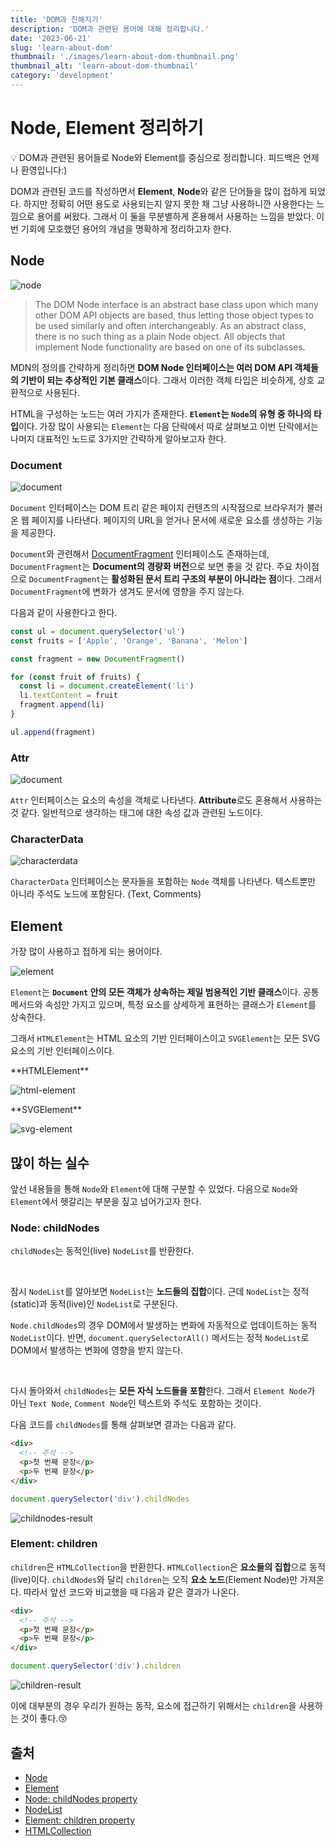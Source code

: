```yaml
---
title: 'DOM과 친해지기'
description: 'DOM과 관련된 용어에 대해 정리합니다.'
date: '2023-06-21'
slug: 'learn-about-dom'
thumbnail: './images/learn-about-dom-thumbnail.png'
thumbnail_alt: 'learn-about-dom-thumbnail'
category: 'development'
---
```


# Node, Element 정리하기

<Callout>
  💡 DOM과 관련된 용어들로 Node와 Element를 중심으로 정리합니다. 피드백은 언제나
  환영입니다:)
</Callout>

DOM과 관련된 코드를 작성하면서 **Element**, **Node**와 같은 단어들을 많이 접하게 되었다.
하지만 정확히 어떤 용도로 사용되는지 알지 못한 채 그냥 사용하니깐 사용한다는 느낌으로 용어를 써왔다.
그래서 이 둘을 무분별하게 혼용해서 사용하는 느낌을 받았다.
이번 기회에 모호했던 용어의 개념을 명확하게 정리하고자 한다.

## Node

<Image
  src="https://raw.githubusercontent.com/jgjgill/blog/main/contents/development/learn-about-dom/images/node.png"
  alt="node"
/>

> The DOM Node interface is an abstract base class upon which many other DOM API objects are based, thus letting those object types to be used similarly and often interchangeably.
> As an abstract class, there is no such thing as a plain Node object.
> All objects that implement Node functionality are based on one of its subclasses.

MDN의 정의를 간략하게 정리하면 **DOM Node 인터페이스는 여러 DOM API 객체들의 기반이 되는 추상적인 기본 클래스**이다.
그래서 이러한 객체 타입은 비슷하게, 상호 교환적으로 사용된다.

HTML을 구성하는 노드는 여러 가지가 존재한다. **`Element`는 `Node`의 유형 중 하나의 타입**이다.
가장 많이 사용되는 `Element`는 다음 단락에서 따로 살펴보고 이번 단락에서는 나머지 대표적인 노드로 3가지만 간략하게 알아보고자 한다.

### Document

<Image
  src="https://raw.githubusercontent.com/jgjgill/blog/main/contents/development/learn-about-dom/images/node.png"
  alt="document"
/>

`Document` 인터페이스는 DOM 트리 같은 페이지 컨텐츠의 시작점으로 브라우저가 불러온 웹 페이지를 나타낸다.
페이지의 URL을 얻거나 문서에 새로운 요소를 생성하는 기능을 제공한다.

`Document`와 관련해서 [DocumentFragment](https://developer.mozilla.org/en-US/docs/Web/API/DocumentFragment) 인터페이스도 존재하는데,
`DocumentFragment`는 **Document의 경량화 버전**으로 보면 좋을 것 같다. 주요 차이점으로 `DocumentFragment`는 **활성화된 문서 트리 구조의 부분이 아니라는 점**이다.
그래서 `DocumentFragment`에 변화가 생겨도 문서에 영향을 주지 않는다.

다음과 같이 사용한다고 한다.

```js
const ul = document.querySelector('ul')
const fruits = ['Apple', 'Orange', 'Banana', 'Melon']

const fragment = new DocumentFragment()

for (const fruit of fruits) {
  const li = document.createElement('li')
  li.textContent = fruit
  fragment.append(li)
}

ul.append(fragment)
```

### Attr

<Image
  src="https://raw.githubusercontent.com/jgjgill/blog/main/contents/development/learn-about-dom/images/node.png"
  alt="document"
/>

`Attr` 인터페이스는 요소의 속성을 객체로 나타낸다. **Attribute**로도 혼용해서 사용하는 것 같다.
일반적으로 생각하는 태그에 대한 속성 값과 관련된 노드이다.

### CharacterData

<Image
  src="https://raw.githubusercontent.com/jgjgill/blog/main/contents/development/learn-about-dom/images/characterdata.png"
  alt="characterdata"
/>

`CharacterData` 인터페이스는 문자들을 포함하는 `Node` 객체를 나타낸다.
텍스트뿐만 아니라 주석도 노드에 포함된다. (Text, Comments)

## Element

가장 많이 사용하고 접하게 되는 용어이다.

<Image
  src="https://raw.githubusercontent.com/jgjgill/blog/main/contents/development/learn-about-dom/images/element.png"
  alt="element"
/>

`Element`는 **`Document` 안의 모든 객체가 상속하는 제일 범용적인 기반 클래스**이다.
공통 메서드와 속성만 가지고 있으며,
특정 요소를 상세하게 표현하는 클래스가 `Element`를 상속한다.

그래서 `HTMLElement`는 HTML 요소의 기반 인터페이스이고 `SVGElement`는 모든 SVG 요소의 기반 인터페이스이다.

<div style={{display: 'flex', gap: '50px'}}>
<div style={{width: '50%'}}>
**HTMLElement**

<Image
  src="https://raw.githubusercontent.com/jgjgill/blog/main/contents/development/learn-about-dom/images/html-element.png"
  alt="html-element"
/>
</div>

<div style={{width: '50%'}}>
**SVGElement**

<Image
  src="https://raw.githubusercontent.com/jgjgill/blog/main/contents/development/learn-about-dom/images/svg-element.png"
  alt="svg-element"
/>
</div>
</div>

## 많이 하는 실수

앞선 내용들을 통해 `Node`와 `Element`에 대해 구분할 수 있었다.
다음으로 `Node`와 `Element`에서 헷갈리는 부분을 짚고 넘어가고자 한다.

### Node: childNodes

`childNodes`는 동적인(live) `NodeList`를 반환한다.

<br />

잠시 `NodeList`를 알아보면 `NodeList`는 **노드들의 집합**이다.
근데 `NodeList`는 정적(static)과 동적(live)인 `NodeList`로 구분된다.

`Node.childNodes`의 경우 DOM에서 발생하는 변화에 자동적으로 업데이트하는 동적 `NodeList`이다.
반면, `document.querySelectorAll()` 메서드는 정적 `NodeList`로 DOM에서 발생하는 변화에 영향을 받지 않는다.

<br />

다시 돌아와서 `childNodes`는 **모든 자식 노드들을 포함**한다.
그래서 `Element Node`가 아닌 `Text Node`, `Comment Node`인 텍스트와 주석도 포함하는 것이다.

다음 코드를 `childNodes`를 통해 살펴보면 결과는 다음과 같다.

```html
<div>
  <!-- 주석 -->
  <p>첫 번째 문장</p>
  <p>두 번째 문장</p>
</div>
```

```js
document.querySelector('div').childNodes
```

<Image
  src="https://raw.githubusercontent.com/jgjgill/blog/main/contents/development/learn-about-dom/images/childnodes-result.png"
  alt="childnodes-result"
/>

### Element: children

`children`은 `HTMLCollection`을 반환한다.
`HTMLCollection`은 **요소들의 집합**으로 동적(live)이다.
`childNodes`와 달리 `children`는 오직 **요소 노드**(Element Node)만 가져온다.
따라서 앞선 코드와 비교했을 때 다음과 같은 결과가 나온다.

```html
<div>
  <!-- 주석 -->
  <p>첫 번째 문장</p>
  <p>두 번째 문장</p>
</div>
```

```js
document.querySelector('div').children
```

<Image
  src="https://raw.githubusercontent.com/jgjgill/blog/main/contents/development/learn-about-dom/images/children-result.png"
  alt="children-result"
/>

이에 대부분의 경우 우리가 원하는 동작, 요소에 접근하기 위해서는 `children`을 사용하는 것이 좋다.😚

## 출처

- [Node](https://developer.mozilla.org/en-US/docs/Web/API/Node)
- [Element](https://developer.mozilla.org/en-US/docs/Web/API/Element)
- [Node: childNodes property](https://developer.mozilla.org/en-US/docs/Web/API/Node/childNodes)
- [NodeList](https://developer.mozilla.org/en-US/docs/Web/API/NodeList)
- [Element: children property](https://developer.mozilla.org/en-US/docs/Web/API/Element/children)
- [HTMLCollection](https://developer.mozilla.org/en-US/docs/Web/API/HTMLCollection)
